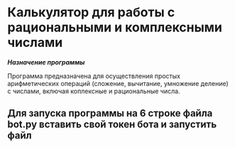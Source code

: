 # Калькулятор для работы с рациональными и комплексными числами

***Назначение программы***

Программа предназначена для осуществления простых арифметических операций (сложение, вычитание, умножение деление) с числами, включая коплексные и рациональные числа.

## Для запуска программы на 6 строке файла bot.py вставить свой токен бота и запустить файл
